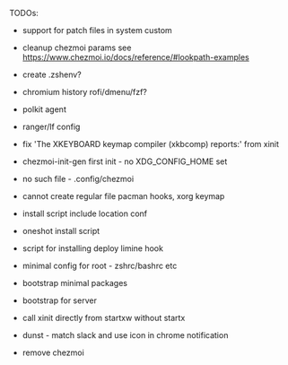 TODOs:
 - support for patch files in system custom
 - cleanup chezmoi params see https://www.chezmoi.io/docs/reference/#lookpath-examples
 - create .zshenv?
 - chromium history rofi/dmenu/fzf?

 - polkit agent
 - ranger/lf config
 - fix 'The XKEYBOARD keymap compiler (xkbcomp) reports:' from xinit
 - chezmoi-init-gen first init - no XDG_CONFIG_HOME set
 - no such file - .config/chezmoi
 - cannot create regular file pacman hooks, xorg keymap
 - install script include location conf
 - oneshot install script
 - script for installing deploy limine hook
 - minimal config for root - zshrc/bashrc etc
 - bootstrap minimal packages
 - bootstrap for server
 - call xinit directly from startxw without startx
 - dunst - match slack and use icon in chrome notification
 - remove chezmoi
